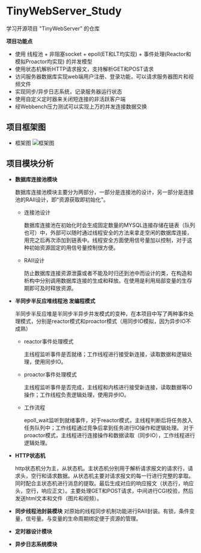 
# TinyWebServer_Study
学习开源项目 "TinyWebServer" 的仓库

**项目功能点**
* 使用 线程池 + 非阻塞socket + epoll(ET和LT均实现) + 事件处理(Reactor和模拟Proactor均实现) 的并发模型
* 使用状态机解析HTTP请求报文，支持解析GET和POST请求
* 访问服务器数据库实现web端用户注册、登录功能，可以请求服务器图片和视频文件
* 实现同步/异步日志系统，记录服务器运行状态
* 使用自定义定时器来关闭短连接的非活跃客户端
* 经Webbench压力测试可以实现上万的并发连接数据交换

## 项目框架图
* 框架图
![框架图](https://github.com/Laity8/picture_resource_resort/blob/master/TinyWebServer_repository/webserver_frame.jpg "框架图")
## 项目模块分析
* **数据库连接池模块**

  数据库连接池模块主要分为两部分，一部分是连接池的设计，另一部分是连接池的RAII设计，即“资源获取即初始化"。
  * 连接池设计
      
     数据库连接池在初始化时会生成固定数量的MYSQL连接存储在链表（队列也可）中，外部可以随时通过线程安全的方法来拿走空闲的数据库连接，用完之后再次添加到链表中。线程安全方面使用信号量加以控制，对于这种初始资源固定的用信号量控制很方便。
  * RAII设计
 
     防止数据库连接资源泄露或者不能及时归还到池中而设计的类，在构造和析构中分别调用数据库连接的生成和释放。在使用是利用局部变量的生存期即可及时释放资源。
* **半同步半反应堆线程池 发编程模式**
  
  半同步半反应堆是半同步半异步并发模式的变种，在本项目中写了两种事件处理模式，分别是reactor模式和proactor模式（用同步IO模拟，因为异步IO不成熟）
  * reactor事件处理模式
    
    主线程监听事件是否就绪；工作线程进行接受新连接，读取数据和逻辑处理，使用同步IO。
  * proactor事件处理模式

    主线程监听事件是否完成，主线程和内核进行接受新连接，读取数据等IO操作；工作线程负责逻辑处理，使用异步IO。
  * 工作流程

    epoll_wait监听到就绪事件，对于reactor模式，主线程判断后将任务放入任务队列中；工作线程通过竞争后拿到任务进行IO操作和逻辑处理。
    对于proactor模式，主线程进行连接操作和数据读取（同步IO），工作线程进行逻辑处理。
* **HTTP状态机**
 
    http状态机分为主，从状态机。主状态机分别用于解析请求报文的请求行，请求头，空行和请求数据。从状态机主要对请求报文的每一行进行完整的拿取。同时配合主状态机进行消息的提取。最后生成对应的响应报文（状态行，响应头，空行，响应正文）。主要处理GET和POST请求，中间进行CGI校验，然后发送html文本和文件（图片和视频）。
* **同步线程池封装模块**
    对原始的线程同步机制功能进行RAII封装。有锁，条件变量，信号量。与变量的生命周期绑定便于资源的管理。
* **定时器设计模块**

* **异步日志系统模块**
 
